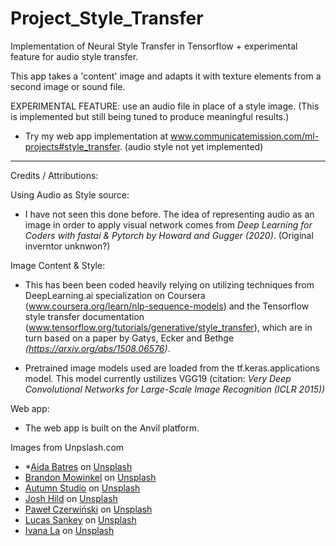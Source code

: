 # Project_Style_Transfer
Implementation of Neural Style Transfer in Tensorflow + experimental feature for audio style transfer.

This app takes a 'content' image and adapts it with texture elements from a second image or sound file.

EXPERIMENTAL FEATURE: use an audio file in place of a style image. (This is implemented but still being tuned to produce meaningful results.)

- Try my web app implementation at www.communicatemission.com/ml-projects#style_transfer. (audio style not yet implemented)


 
-----
Credits / Attributions:

Using Audio as Style source:

- I have not seen this done before. The idea of representing audio as an image in order to apply visual network comes from *Deep Learning for Coders with fastai & Pytorch by Howard and Gugger (2020)*. (Original inverntor unknwon?)

Image Content & Style:

- This has been been coded heavily relying on utilizing techniques from DeepLearning.ai specialization on Coursera (www.coursera.org/learn/nlp-sequence-models) and the Tensorflow style transfer documentation (www.tensorflow.org/tutorials/generative/style_transfer), which are in turn based on a paper by Gatys, Ecker and Bethge *(https://arxiv.org/abs/1508.06576)*. 

- Pretrained image models used are loaded from the tf.keras.applications model. This model currently ustilizes VGG19 (citation: *Very Deep Convolutional Networks for Large-Scale Image Recognition (ICLR 2015))*

Web app:

- The web app is built on the Anvil platform.

Images from Unpslash.com
- *<span><a href="https://unsplash.com/@abm25?utm_source=unsplash&amp;utm_medium=referral&amp;utm_content=creditCopyText">Aida Batres</a> on <a href="https://unsplash.com/@abm25?utm_source=unsplash&amp;utm_medium=referral&amp;utm_content=creditCopyText">Unsplash</a></span>
- <span><a href="https://unsplash.com/@bmowinkel?utm_source=unsplash&amp;utm_medium=referral&amp;utm_content=creditCopyText">Brandon Mowinkel</a> on <a href="https://unsplash.com/@bmowinkel?utm_source=unsplash&amp;utm_medium=referral&amp;utm_content=creditCopyText">Unsplash</a></span>
- <span><a href="https://unsplash.com/@autumnstudio?utm_source=unsplash&amp;utm_medium=referral&amp;utm_content=creditCopyText">Autumn Studio</a> on <a href="https://unsplash.com/@autumnstudio?utm_source=unsplash&amp;utm_medium=referral&amp;utm_content=creditCopyText">Unsplash</a></span>
- <span><a href="https://unsplash.com/@joshhild?utm_source=unsplash&amp;utm_medium=referral&amp;utm_content=creditCopyText">Josh Hild</a> on <a href="https://unsplash.com/?utm_source=unsplash&amp;utm_medium=referral&amp;utm_content=creditCopyText">Unsplash</a></span>
- <span><a href="https://unsplash.com/@pawel_czerwinski?utm_source=unsplash&amp;utm_medium=referral&amp;utm_content=creditCopyText">Paweł Czerwiński</a> on <a href="https://unsplash.com/@pawel_czerwinski?utm_source=unsplash&amp;utm_medium=referral&amp;utm_content=creditCopyText">Unsplash</a></span>
- <span><a href="https://unsplash.com/@lucassankey?utm_source=unsplash&amp;utm_medium=referral&amp;utm_content=creditCopyText">Lucas Sankey</a> on <a href="https://unsplash.com/@lucassankey?utm_source=unsplash&amp;utm_medium=referral&amp;utm_content=creditCopyText">Unsplash</a></span>
- <span><a href="https://unsplash.com/@ivanana?utm_source=unsplash&amp;utm_medium=referral&amp;utm_content=creditCopyText">Ivana La</a> on <a href="https://unsplash.com/@ivanana?utm_source=unsplash&amp;utm_medium=referral&amp;utm_content=creditCopyText">Unsplash</a></span>
